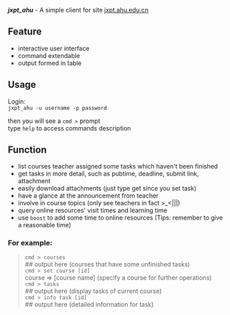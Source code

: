 ***jxpt_ahu*** - A simple client for site [jxpt.ahu.edu.cn](http://jxpt.ahu.edu.cn)

## Feature

* interactive user interface
* command extendable
* output formed in table

## Usage

Login:   
`jxpt_ahu -u username -p password`

then you will see a `cmd >` prompt   
type `help` to access commands description

## Function

* list courses teacher assigned some tasks which haven't been finished
* get tasks in more detail, such as pubtime, deadline, submit link, attachment
* easily download attachments (just type get since you set task)
* have a glance at the announcement from teacher
* involve in course topics (only see teachers in fact >\_<|||)
* query online resources' visit times and learning time
* use `boost` to add some time to online resources (Tips: remember to give a reasonable time)

### For example:

>`cmd > courses`   
\#\# output here (courses that have some unfinished tasks)   
`cmd > set course [id]`  
course => \[course name\] (specify a course for further operations)   
`cmd > tasks`   
\#\# output here (display tasks of current course)   
`cmd > info task [id]`   
\#\# output here (detailed information for task)
